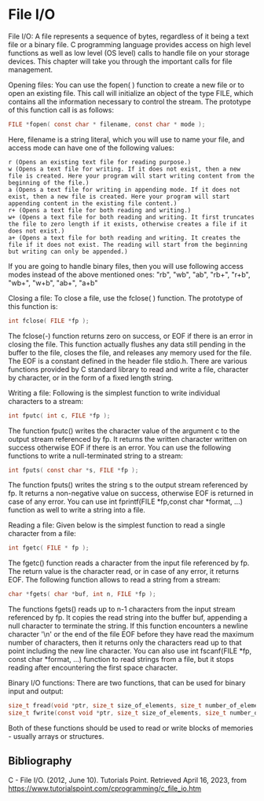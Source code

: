 # File I/O

File I/O: A file represents a sequence of bytes, regardless of it being a text file or a binary file. C programming language provides access on high level functions as well as low level (OS level) calls to handle file on your storage devices. This chapter will take you through the important calls for file management.

Opening files: You can use the fopen( ) function to create a new file or to open an existing file. This call will initialize an object of the type FILE, which contains all the information necessary to control the stream. The prototype of this function call is as follows:

```c
FILE *fopen( const char * filename, const char * mode );
```

Here, filename is a string literal, which you will use to name your file, and access mode can have one of the following values:
    
    r (Opens an existing text file for reading purpose.)
    w (Opens a text file for writing. If it does not exist, then a new file is created. Here your program will start writing content from the beginning of the file.)
    a (Opens a text file for writing in appending mode. If it does not exist, then a new file is created. Here your program will start appending content in the existing file content.)
    r+ (Opens a text file for both reading and writing.)
    w+ (Opens a text file for both reading and writing. It first truncates the file to zero length if it exists, otherwise creates a file if it does not exist.)
    a+ (Opens a text file for both reading and writing. It creates the file if it does not exist. The reading will start from the beginning but writing can only be appended.)

If you are going to handle binary files, then you will use following access modes instead of the above mentioned ones: "rb", "wb", "ab", "rb+", "r+b", "wb+", "w+b", "ab+", "a+b"

Closing a file: To close a file, use the fclose( ) function. The prototype of this function is:

```c
int fclose( FILE *fp );
```

The fclose(-) function returns zero on success, or EOF if there is an error in closing the file. This function actually flushes any data still pending in the buffer to the file, closes the file, and releases any memory used for the file. The EOF is a constant defined in the header file stdio.h. There are various functions provided by C standard library to read and write a file, character by character, or in the form of a fixed length string.

Writing a file: Following is the simplest function to write individual characters to a stream:

```c
int fputc( int c, FILE *fp );
```

The function fputc() writes the character value of the argument c to the output stream referenced by fp. It returns the written character written on success otherwise EOF if there is an error. You can use the following functions to write a null-terminated string to a stream:

```c
int fputs( const char *s, FILE *fp );
```

The function fputs() writes the string s to the output stream referenced by fp. It returns a non-negative value on success, otherwise EOF is returned in case of any error. You can use int fprintf(FILE *fp,const char *format, ...) function as well to write a string into a file.

Reading a file: Given below is the simplest function to read a single character from a file:

```c
int fgetc( FILE * fp );
```

The fgetc() function reads a character from the input file referenced by fp. The return value is the character read, or in case of any error, it returns EOF. The following function allows to read a string from a stream:

```c
char *fgets( char *buf, int n, FILE *fp );
```

The functions fgets() reads up to n-1 characters from the input stream referenced by fp. It copies the read string into the buffer buf, appending a null character to terminate the string. If this function encounters a newline character '\n' or the end of the file EOF before they have read the maximum number of characters, then it returns only the characters read up to that point including the new line character. You can also use int 
fscanf(FILE *fp, const char *format, ...) function to read strings from a file, but it stops reading after 
encountering the first space character.

Binary I/O functions: There are two functions, that can be used for binary input and output:

```c
size_t fread(void *ptr, size_t size_of_elements, size_t number_of_elements, FILE *a_file);        
size_t fwrite(const void *ptr, size_t size_of_elements, size_t number_of_elements, FILE *a_file);   
```

Both of these functions should be used to read or write blocks of memories - usually arrays or structures.

## Bibliography

C - File I/O. (2012, June 10). Tutorials Point. Retrieved April 16, 2023, from https://www.tutorialspoint.com/cprogramming/c_file_io.htm